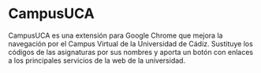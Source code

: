 CampusUCA
=========

CampusUCA es una extensión para Google Chrome que mejora la navegación por el Campus Virtual de la Universidad de Cádiz.
Sustituye los códigos de las asignaturas por sus nombres y aporta un botón con enlaces a los principales servicios de la web de la universidad.
